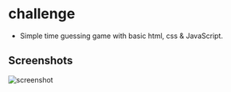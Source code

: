 # challenge

- Simple time guessing game with basic html, css & JavaScript.

## Screenshots
![screenshot]()
